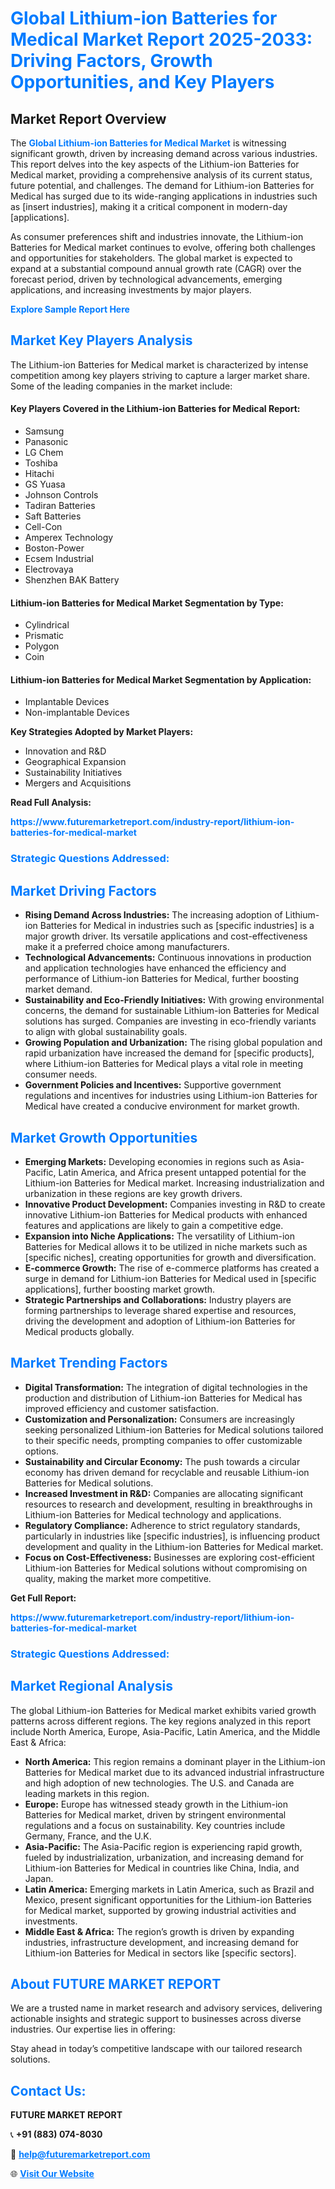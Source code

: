 <h1 style="color: #007BFF;">Global Lithium-ion Batteries for Medical Market Report 2025-2033: Driving Factors, Growth Opportunities, and Key Players</h1>

<section id="overview">
<h2>Market Report Overview</h2>
<p>The <a href="https://www.futuremarketreport.com/industry-report/lithium-ion-batteries-for-medical-market" style="color: #007BFF; text-decoration: none;"><strong>Global Lithium-ion Batteries for Medical Market</strong></a> is witnessing significant growth, driven by increasing demand across various industries. This report delves into the key aspects of the Lithium-ion Batteries for Medical market, providing a comprehensive analysis of its current status, future potential, and challenges. The demand for Lithium-ion Batteries for Medical has surged due to its wide-ranging applications in industries such as [insert industries], making it a critical component in modern-day [applications].</p>
<p>As consumer preferences shift and industries innovate, the Lithium-ion Batteries for Medical market continues to evolve, offering both challenges and opportunities for stakeholders. The global market is expected to expand at a substantial compound annual growth rate (CAGR) over the forecast period, driven by technological advancements, emerging applications, and increasing investments by major players.</p>
</section>

<section id="overview">
<p><a href="https://www.futuremarketreport.com/request-sample/reportId=92489" style="color: #007BFF; text-decoration: none;"><strong>Explore Sample Report Here</strong></a></p>
</section>

<section id="key-players">
<h2 style="color: #007BFF;">Market Key Players Analysis</h2>
<p>The Lithium-ion Batteries for Medical market is characterized by intense competition among key players striving to capture a larger market share. Some of the leading companies in the market include:</p>
<h4>Key Players Covered in the Lithium-ion Batteries for Medical Report:</h4>
<ul><li>Samsung</li><li>Panasonic</li><li>LG Chem</li><li>Toshiba</li><li>Hitachi</li><li>GS Yuasa</li><li>Johnson Controls</li><li>Tadiran Batteries</li><li>Saft Batteries</li><li>Cell-Con</li><li>Amperex Technology</li><li>Boston-Power</li><li>Ecsem Industrial</li><li>Electrovaya</li><li>Shenzhen BAK Battery</li></ul>
<h4>Lithium-ion Batteries for Medical Market Segmentation by Type:</h4>
<ul><li>Cylindrical</li><li>Prismatic</li><li>Polygon</li><li>Coin</li></ul>

<h4>Lithium-ion Batteries for Medical Market Segmentation by Application:</h4>
<ul><li>Implantable Devices</li><li>Non-implantable Devices</li></ul>
<p><strong>Key Strategies Adopted by Market Players:</strong></p>
<ul>
<li>Innovation and R&D</li>
<li>Geographical Expansion</li>
<li>Sustainability Initiatives</li>
<li>Mergers and Acquisitions</li>
</ul>
</section>

<section>
<p><strong>Read Full Analysis: </strong></p><a href="https://www.futuremarketreport.com/industry-report/lithium-ion-batteries-for-medical-market" style="color: #007BFF; text-decoration: none;"><strong>https://www.futuremarketreport.com/industry-report/lithium-ion-batteries-for-medical-market</strong></a>
<h3 style="color: #007BFF;">Strategic Questions Addressed:</h3>
</section>

<section id="driving-factors">
<h2 style="color: #007BFF;">Market Driving Factors</h2>
<ul>
<li><strong>Rising Demand Across Industries:</strong> The increasing adoption of Lithium-ion Batteries for Medical in industries such as [specific industries] is a major growth driver. Its versatile applications and cost-effectiveness make it a preferred choice among manufacturers.</li>
<li><strong>Technological Advancements:</strong> Continuous innovations in production and application technologies have enhanced the efficiency and performance of Lithium-ion Batteries for Medical, further boosting market demand.</li>
<li><strong>Sustainability and Eco-Friendly Initiatives:</strong> With growing environmental concerns, the demand for sustainable Lithium-ion Batteries for Medical solutions has surged. Companies are investing in eco-friendly variants to align with global sustainability goals.</li>
<li><strong>Growing Population and Urbanization:</strong> The rising global population and rapid urbanization have increased the demand for [specific products], where Lithium-ion Batteries for Medical plays a vital role in meeting consumer needs.</li>
<li><strong>Government Policies and Incentives:</strong> Supportive government regulations and incentives for industries using Lithium-ion Batteries for Medical have created a conducive environment for market growth.</li>
</ul>
</section>

<section id="growth-opportunities">
<h2 style="color: #007BFF;">Market Growth Opportunities</h2>
<ul>
<li><strong>Emerging Markets:</strong> Developing economies in regions such as Asia-Pacific, Latin America, and Africa present untapped potential for the Lithium-ion Batteries for Medical market. Increasing industrialization and urbanization in these regions are key growth drivers.</li>
<li><strong>Innovative Product Development:</strong> Companies investing in R&D to create innovative Lithium-ion Batteries for Medical products with enhanced features and applications are likely to gain a competitive edge.</li>
<li><strong>Expansion into Niche Applications:</strong> The versatility of Lithium-ion Batteries for Medical allows it to be utilized in niche markets such as [specific niches], creating opportunities for growth and diversification.</li>
<li><strong>E-commerce Growth:</strong> The rise of e-commerce platforms has created a surge in demand for Lithium-ion Batteries for Medical used in [specific applications], further boosting market growth.</li>
<li><strong>Strategic Partnerships and Collaborations:</strong> Industry players are forming partnerships to leverage shared expertise and resources, driving the development and adoption of Lithium-ion Batteries for Medical products globally.</li>
</ul>
</section>

<section id="trending-factors">
<h2 style="color: #007BFF;">Market Trending Factors</h2>
<ul>
<li><strong>Digital Transformation:</strong> The integration of digital technologies in the production and distribution of Lithium-ion Batteries for Medical has improved efficiency and customer satisfaction.</li>
<li><strong>Customization and Personalization:</strong> Consumers are increasingly seeking personalized Lithium-ion Batteries for Medical solutions tailored to their specific needs, prompting companies to offer customizable options.</li>
<li><strong>Sustainability and Circular Economy:</strong> The push towards a circular economy has driven demand for recyclable and reusable Lithium-ion Batteries for Medical solutions.</li>
<li><strong>Increased Investment in R&D:</strong> Companies are allocating significant resources to research and development, resulting in breakthroughs in Lithium-ion Batteries for Medical technology and applications.</li>
<li><strong>Regulatory Compliance:</strong> Adherence to strict regulatory standards, particularly in industries like [specific industries], is influencing product development and quality in the Lithium-ion Batteries for Medical market.</li>
<li><strong>Focus on Cost-Effectiveness:</strong> Businesses are exploring cost-efficient Lithium-ion Batteries for Medical solutions without compromising on quality, making the market more competitive.</li>
</ul>
</section>

<section>
<p><strong>Get Full Report: </strong></p><a href="https://www.futuremarketreport.com/industry-report/lithium-ion-batteries-for-medical-market" style="color: #007BFF; text-decoration: none;"><strong>https://www.futuremarketreport.com/industry-report/lithium-ion-batteries-for-medical-market</strong></a>
<h3 style="color: #007BFF;">Strategic Questions Addressed:</h3>
</section>


<section id="regional-analysis">
<h2 style="color: #007BFF;">Market Regional Analysis</h2>
<p>The global Lithium-ion Batteries for Medical market exhibits varied growth patterns across different regions. The key regions analyzed in this report include North America, Europe, Asia-Pacific, Latin America, and the Middle East & Africa:</p>
<ul>
<li><strong>North America:</strong> This region remains a dominant player in the Lithium-ion Batteries for Medical market due to its advanced industrial infrastructure and high adoption of new technologies. The U.S. and Canada are leading markets in this region.</li>
<li><strong>Europe:</strong> Europe has witnessed steady growth in the Lithium-ion Batteries for Medical market, driven by stringent environmental regulations and a focus on sustainability. Key countries include Germany, France, and the U.K.</li>
<li><strong>Asia-Pacific:</strong> The Asia-Pacific region is experiencing rapid growth, fueled by industrialization, urbanization, and increasing demand for Lithium-ion Batteries for Medical in countries like China, India, and Japan.</li>
<li><strong>Latin America:</strong> Emerging markets in Latin America, such as Brazil and Mexico, present significant opportunities for the Lithium-ion Batteries for Medical market, supported by growing industrial activities and investments.</li>
<li><strong>Middle East & Africa:</strong> The region’s growth is driven by expanding industries, infrastructure development, and increasing demand for Lithium-ion Batteries for Medical in sectors like [specific sectors].</li>
</ul>
</section>

<footer>
<h2 style="color: #007BFF;">About FUTURE MARKET REPORT</h2>
<p>We are a trusted name in market research and advisory services, delivering actionable insights and strategic support to businesses across diverse industries. Our expertise lies in offering:</p>

<p>Stay ahead in today’s competitive landscape with our tailored research solutions.</p>

<h2 style="color: #007BFF;">Contact Us:</h2>
<p><strong>FUTURE MARKET REPORT</strong></p>
<p>📞 <strong>+91 (883) 074-8030</strong></p>
<p>📧 <strong><a href="mailto:help@futuremarketreport.com" style="color: #007BFF;">help@futuremarketreport.com</a></strong></p>
<p>🌐 <strong><a href="https://www.futuremarketreport.com/" style="color: #007BFF;">Visit Our Website</a></strong></p>
</footer>